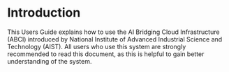 # Introduction

This Users Guide explains how to use the AI Bridging Cloud Infrastructure (ABCI) introduced by National Institute of Advanced Industrial Science and Technology (AIST).
All users who use this system are strongly recommended to read this document, as this is helpful to gain better understanding of the system.
